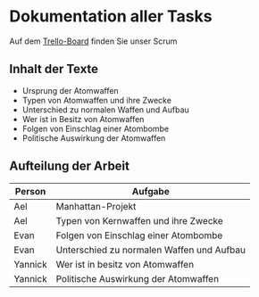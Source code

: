 # Dokumentation aller Tasks 
Auf dem [Trello-Board](https://trello.com/b/6wlu6uA3/pawatom) finden Sie unser Scrum

## Inhalt der Texte
- Ursprung der Atomwaffen
- Typen von Atomwaffen und ihre Zwecke
- Unterschied zu normalen Waffen und Aufbau
- Wer ist in Besitz von Atomwaffen
- Folgen von Einschlag einer Atombombe
- Politische Auswirkung der Atomwaffen

## Aufteilung der Arbeit
Person | Aufgabe
------ | -------
Ael    | Manhattan-Projekt
Ael    | Typen von Kernwaffen und ihre Zwecke
Evan   | Folgen von Einschlag einer Atombombe
Evan   | Unterschied zu normalen Waffen und Aufbau
Yannick| Wer ist in besitz von Atomwaffen
Yannick| Politische Auswirkung der Atomwaffen
